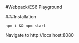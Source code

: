 #Webpack/ES6 Playground

###Installation

```
npm i && npm start
```

Navigate to http://localhost:8080
